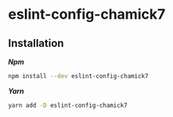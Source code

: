 # eslint-config-chamick7

## Installation

**_Npm_**

```sh
npm install --dev eslint-config-chamick7
```

**_Yarn_**

```sh
yarn add -D eslint-config-chamick7
```
